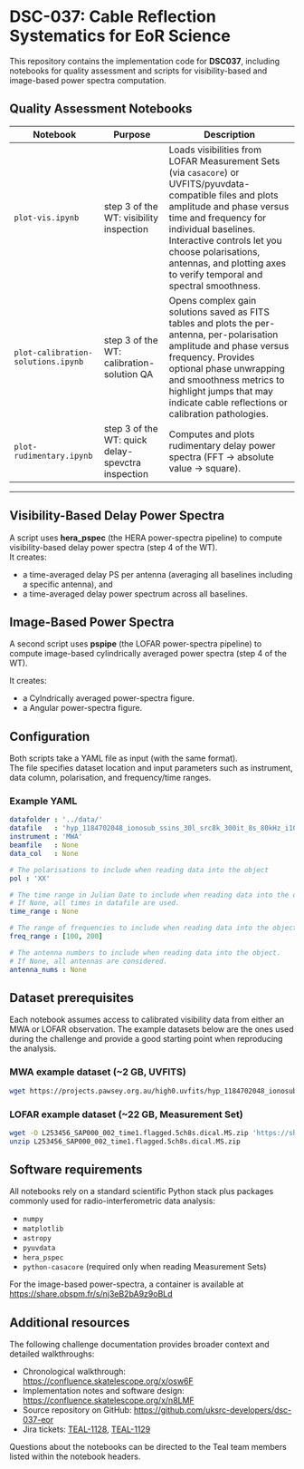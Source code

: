 # DSC-037: Cable Reflection Systematics for EoR Science

This repository contains the implementation code for **DSC037**, including notebooks for quality assessment and scripts for visibility-based and image-based power spectra computation.

## Quality Assessment Notebooks

| Notebook | Purpose | Description |
|----------|---------|-------------|
| `plot-vis.ipynb` | step 3 of the WT: visibility inspection | Loads visibilities from LOFAR Measurement Sets (via `casacore`) or UVFITS/pyuvdata-compatible files and plots amplitude and phase versus time and frequency for individual baselines. Interactive controls let you choose polarisations, antennas, and plotting axes to verify temporal and spectral smoothness. |
| `plot-calibration-solutions.ipynb` | step 3  of the WT: calibration-solution QA | Opens complex gain solutions saved as FITS tables and plots the per-antenna, per-polarisation amplitude and phase versus frequency. Provides optional phase unwrapping and smoothness metrics to highlight jumps that may indicate cable reflections or calibration pathologies. |
| `plot-rudimentary.ipynb` | step 3  of the WT: quick delay-spevctra inspection | Computes and plots rudimentary delay power spectra (FFT → absolute value → square). |

---

## Visibility-Based Delay Power Spectra

A script uses **hera_pspec** (the HERA power-spectra pipeline) to compute visibility-based delay power spectra (step 4 of the WT).  
It creates:

- a time-averaged delay PS per antenna (averaging all baselines including a specific antenna), and  
- a time-averaged delay power spectrum across all baselines.  

## Image-Based Power Spectra

A second script uses **pspipe** (the LOFAR power-spectra pipeline) to compute image-based cylindrically averaged power spectra  (step 4 of the WT).  

It creates:
- a Cylndrically averaged power-spectra  figure.
- a Angular power-spectra figure.

## Configuration

Both scripts take a YAML file as input (with the same format).  
The file specifies dataset location and input parameters such as instrument, data column, polarisation, and frequency/time ranges.  

### Example YAML
```yaml
datafolder : '../data/'
datafile   : 'hyp_1184702048_ionosub_ssins_30l_src8k_300it_8s_80kHz_i1000.uvfits'
instrument : 'MWA'
beamfile   : None
data_col   : None

# The polarisations to include when reading data into the object
pol : 'XX'

# The time range in Julian Date to include when reading data into the object, must be length 2. 
# If None, all times in datafile are used.
time_range : None

# The range of frequencies to include when reading data into the object (min and max only), in MHz.
freq_range : [100, 200]

# The antenna numbers to include when reading data into the object. 
# If None, all antennas are considered.
antenna_nums : None
```

## Dataset prerequisites
Each notebook assumes access to calibrated visibility data from either an MWA or
LOFAR observation. The example datasets below are the ones used during the
challenge and provide a good starting point when reproducing the analysis.

### MWA example dataset (~2 GB, UVFITS)

```bash
wget https://projects.pawsey.org.au/high0.uvfits/hyp_1184702048_ionosub_ssins_30l_src8k_300it_8s_80kHz_i1000.uvfits
```

### LOFAR example dataset (~22 GB, Measurement Set)

```bash
wget -O L253456_SAP000_002_time1.flagged.5ch8s.dical.MS.zip 'https://share.obspm.fr/s/Cek959sM3KRb4BQ/download'
unzip L253456_SAP000_002_time1.flagged.5ch8s.dical.MS.zip
```

## Software requirements

All notebooks rely on a standard scientific Python stack plus packages commonly used
for radio-interferometric data analysis:

- `numpy`
- `matplotlib`
- `astropy`
- `pyuvdata`
- `hera_pspec`
- `python-casacore` (required only when reading Measurement Sets)

For the image-based power-spectra, a container is available at https://share.obspm.fr/s/nj3eB2bA9z9oBLd


## Additional resources

The following challenge documentation provides broader context and detailed walkthroughs:

- Chronological walkthrough: https://confluence.skatelescope.org/x/osw6F
- Implementation notes and software design: https://confluence.skatelescope.org/x/n8LMF
- Source repository on GitHub: https://github.com/uksrc-developers/dsc-037-eor
- Jira tickets: [TEAL-1128](https://jira.skatelescope.org/browse/TEAL-1128),
  [TEAL-1129](https://jira.skatelescope.org/browse/TEAL-1129)

Questions about the notebooks can be directed to the Teal team members listed within
the notebook headers.
